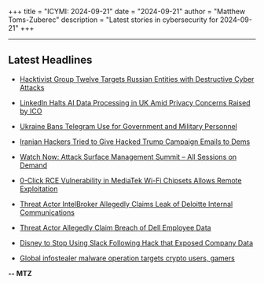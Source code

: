 +++
title = "ICYMI: 2024-09-21"
date = "2024-09-21"
author = "Matthew Toms-Zuberec"
description = "Latest stories in cybersecurity for 2024-09-21"
+++

---------------------------------------------------------------------------
## Latest Headlines
- [Hacktivist Group Twelve Targets Russian Entities with Destructive Cyber Attacks](https://thehackernews.com/2024/09/hacktivist-group-twelve-targets-russian.html)

- [LinkedIn Halts AI Data Processing in UK Amid Privacy Concerns Raised by ICO](https://thehackernews.com/2024/09/linkedin-halts-ai-data-processing-in-uk.html)

- [Ukraine Bans Telegram Use for Government and Military Personnel](https://thehackernews.com/2024/09/ukraine-bans-telegram-use-for.html)

- [Iranian Hackers Tried to Give Hacked Trump Campaign Emails to Dems](https://www.wired.com/story/iran-hackers-trump-democrats-emails/)

- [Watch Now: Attack Surface Management Summit – All Sessions on Demand](https://www.securityweek.com/securityweek-to-host-2024-attack-surface-management-summit-on-wednesday/)

- [0-Click RCE Vulnerability in MediaTek Wi-Fi Chipsets Allows Remote Exploitation](https://cybersecuritynews.com/0-click-rce-vulnerability-mediatek/)

- [Threat Actor IntelBroker Allegedly Claims Leak of Deloitte Internal Communications](https://cybersecuritynews.com/intelbroker-deloitte-data/)

- [Threat Actor Allegedly Claim Breach of Dell Employee Data](https://cybersecuritynews.com/dell-employee-data-leak/)

- [Disney to Stop Using Slack Following Hack that Exposed Company Data](https://cybersecuritynews.com/disney-to-stop-using-slack/)

- [Global infostealer malware operation targets crypto users, gamers](https://www.bleepingcomputer.com/news/security/global-infostealer-malware-operation-targets-crypto-users-gamers/)

**-- MTZ**